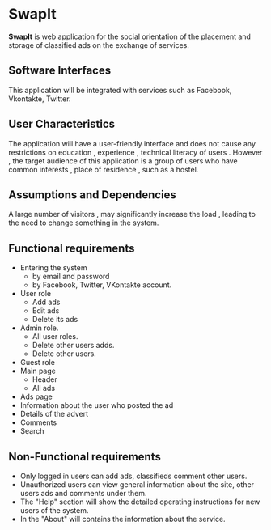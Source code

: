 # SwapIt
**SwapIt** is web application for the social orientation of the placement and storage of classified ads on the exchange of services.

## Software Interfaces

This application will be integrated with services such as Facebook, Vkontakte, Twitter.

## User Characteristics
The application will have a user-friendly interface and does not cause any restrictions on education , experience , technical literacy of users . However , the target audience of this application is a group of users who have common interests , place of residence , such as a hostel.

## Assumptions and Dependencies

A large number of visitors , may significantly increase the load , leading to the need to change something in the system.

## Functional requirements
*	Entering the system
	* by email and password
	* by Facebook, Twitter, VKontakte account. 
*	User role
	*	Add ads
	*	Edit ads
	*	Delete its ads
*	Admin role.
	*	All user roles.
	*	Delete other users adds.
	*	Delete other users.
* Guest role
*	Main page
	*	Header
	*	All ads
*	Ads page
  * Information about the user who posted the ad
  * Details of the advert
  * Comments
*	Search

## Non-Functional requirements
* Only logged in users can add ads, classifieds comment other users.
* Unauthorized users can view general information about the site, other users ads and comments under them.
* The "Help" section will show the detailed operating instructions for new users of the system.
* In the "About" will contains the information about the service.


